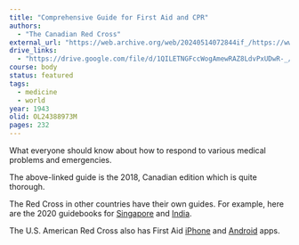 ```yaml
---
title: "Comprehensive Guide for First Aid and CPR"
authors:
  - "The Canadian Red Cross"
external_url: "https://web.archive.org/web/20240514072844if_/https://www.redcross.ca/crc/documents/comprehensive_guide_for_firstaidcpr_en.pdf"
drive_links:
  - "https://drive.google.com/file/d/1QILETNGFccWogAmewRAZ8LdvPxUDwR-_/view?usp=drivesdk"
course: body
status: featured
tags:
  - medicine
  - world
year: 1943
olid: OL24388973M
pages: 232
---
```


What everyone should know about how to respond to various medical problems and emergencies.

The above-linked guide is the 2018, Canadian edition which is quite thorough.

The Red Cross in other countries have their own guides.
For example, here are the 2020 guidebooks for
[Singapore](https://redcross.sg/images/pdfs/SFA-Manual-Rev-1-2020_final.pdf)
and [India](https://www.indianredcross.org/publications/FA-manual.pdf).

The U.S. American Red Cross also has First Aid [iPhone](https://apps.apple.com/gb/app/first-aid-by-british-red-cross/id483408666) and [Android](https://play.google.com/store/apps/details?id=com.cube.arc.fa) apps.
